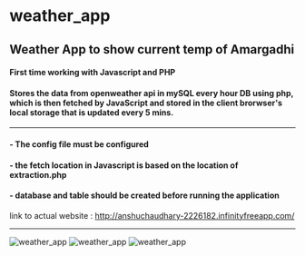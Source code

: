 # weather_app

## Weather App to show current temp of Amargadhi

#### First time working with Javascript and PHP

#### Stores the data from openweather api in mySQL every hour DB using php, which is then fetched by JavaScript and stored in the client brorwser's local storage that is updated every 5 mins. 


---


#### - The config file must be configured

#### - the fetch location in Javascript is based on the location of extraction.php

#### - database and table should be created before running the application

link to actual website : http://anshuchaudhary-2226182.infinityfreeapp.com/


---



![weather_app](/result/img3)
![weather_app](/result/img1)
![weather_app](/result/img2)
